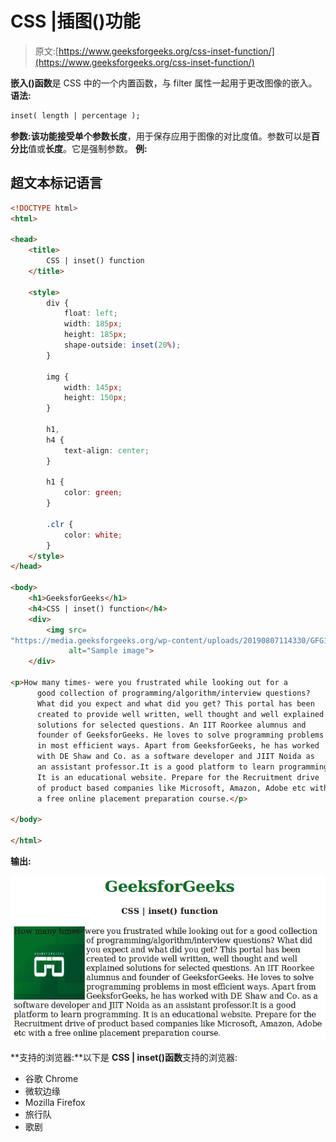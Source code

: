 # CSS |插图()功能

> 原文:[https://www.geeksforgeeks.org/css-inset-function/](https://www.geeksforgeeks.org/css-inset-function/)

**嵌入()函数**是 CSS 中的一个内置函数，与 filter 属性一起用于更改图像的嵌入。
**语法:**

```html
inset( length | percentage );
```

**参数:**该功能接受单个参数**长度**，用于保存应用于图像的对比度值。参数可以是**百分比**值或**长度**。它是强制参数。
**例:**

## 超文本标记语言

```html
<!DOCTYPE html>
<html>

<head>
    <title>
        CSS | inset() function
    </title>

    <style>
        div {
            float: left;
            width: 185px;
            height: 185px;
            shape-outside: inset(20%);
        }

        img {
            width: 145px;
            height: 150px;
        }

        h1,
        h4 {
            text-align: center;
        }

        h1 {
            color: green;
        }

        .clr {
            color: white;
        }
    </style>
</head>

<body>
    <h1>GeeksforGeeks</h1>
    <h4>CSS | inset() function</h4>
    <div>
        <img src=
"https://media.geeksforgeeks.org/wp-content/uploads/20190807114330/GFG115.png"
             alt="Sample image">
    </div>

<p>How many times- were you frustrated while looking out for a
      good collection of programming/algorithm/interview questions?
      What did you expect and what did you get? This portal has been
      created to provide well written, well thought and well explained
      solutions for selected questions. An IIT Roorkee alumnus and
      founder of GeeksforGeeks. He loves to solve programming problems
      in most efficient ways. Apart from GeeksforGeeks, he has worked
      with DE Shaw and Co. as a software developer and JIIT Noida as
      an assistant professor.It is a good platform to learn programming.
      It is an educational website. Prepare for the Recruitment drive
      of product based companies like Microsoft, Amazon, Adobe etc with
      a free online placement preparation course.</p>

</body>

</html>
```

**输出:**

![CSS inset() function](img/232483e29bba00fb0854dd88ada336d0.png)

**支持的浏览器:**以下是 **CSS | inset()函数**支持的浏览器:

*   谷歌 Chrome
*   微软边缘
*   Mozilla Firefox
*   旅行队
*   歌剧